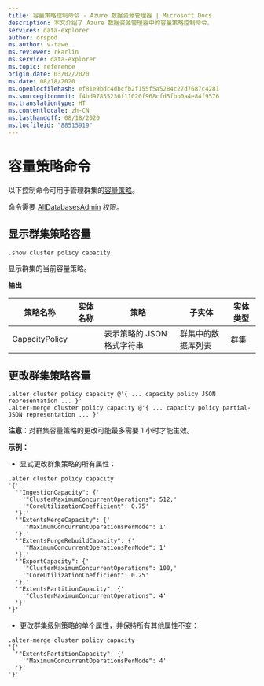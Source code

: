 ```yaml
---
title: 容量策略控制命令 - Azure 数据资源管理器 | Microsoft Docs
description: 本文介绍了 Azure 数据资源管理器中的容量策略控制命令。
services: data-explorer
author: orspod
ms.author: v-tawe
ms.reviewer: rkarlin
ms.service: data-explorer
ms.topic: reference
origin.date: 03/02/2020
ms.date: 08/18/2020
ms.openlocfilehash: ef81e9bdc4dbcfb2f155f5a5284c27d7687c4281
ms.sourcegitcommit: f4bd97855236f11020f968cfd5fbb0a4e84f9576
ms.translationtype: HT
ms.contentlocale: zh-CN
ms.lasthandoff: 08/18/2020
ms.locfileid: "88515919"
---
```

# <a name="capacity-policy-commands"></a>容量策略命令

以下控制命令可用于管理群集的[容量策略](../management/capacitypolicy.md)。

命令需要 [AllDatabasesAdmin](../management/access-control/role-based-authorization.md) 权限。

## <a name="show-cluster-policy-capacity"></a>显示群集策略容量

```kusto
.show cluster policy capacity
```

显示群集的当前容量策略。

**输出**

|策略名称 | 实体名称 | 策略 | 子实体 | 实体类型
|---|---|---|---|---
|CapacityPolicy | | 表示策略的 JSON 格式字符串 | 群集中的数据库列表 |群集


## <a name="alter-cluster-policy-capacity"></a>更改群集策略容量

```kusto
.alter cluster policy capacity @'{ ... capacity policy JSON representation ... }'
.alter-merge cluster policy capacity @'{ ... capacity policy partial-JSON representation ... }'
```

**注意**：对群集容量策略的更改可能最多需要 1 小时才能生效。

**示例：**

* 显式更改群集策略的所有属性：

```kusto
.alter cluster policy capacity
'{'
  '"IngestionCapacity": {'
    '"ClusterMaximumConcurrentOperations": 512,'
    '"CoreUtilizationCoefficient": 0.75'
  '},'
  '"ExtentsMergeCapacity": {'
    '"MaximumConcurrentOperationsPerNode": 1'
  '},'
  '"ExtentsPurgeRebuildCapacity": {'
    '"MaximumConcurrentOperationsPerNode": 1'
  '},'
  '"ExportCapacity": {'
    '"ClusterMaximumConcurrentOperations": 100,'
    '"CoreUtilizationCoefficient": 0.25'
  '},'
  '"ExtentsPartitionCapacity": {'
    '"ClusterMaximumConcurrentOperations": 4'
  '}'
'}'
```

* 更改群集级别策略的单个属性，并保持所有其他属性不变：

```kusto
.alter-merge cluster policy capacity
'{'
  '"ExtentsPartitionCapacity": {'
    '"MaximumConcurrentOperationsPerNode": 4'
  '}'
'}'
```
